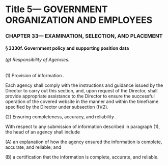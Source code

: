 
# Title 5— GOVERNMENT ORGANIZATION AND EMPLOYEES
### CHAPTER 33— EXAMINATION, SELECTION, AND PLACEMENT
#### § 3330f. Government policy and supporting position data
###### (g) Responsibility of Agencies.

(1) Provision of information .

Each agency shall comply with the instructions and guidance issued by the Director to carry out this section, and, upon request of the Director, shall provide appropriate assistance to the Director to ensure the successful operation of the covered website in the manner and within the timeframe specified by the Director under subsection (f)(2).

(2) Ensuring completeness, accuracy, and reliability .

With respect to any submission of information described in paragraph (1), the head of an agency shall include

(A) an explanation of how the agency ensured the information is complete, accurate, and reliable; and

(B) a certification that the information is complete, accurate, and reliable.
